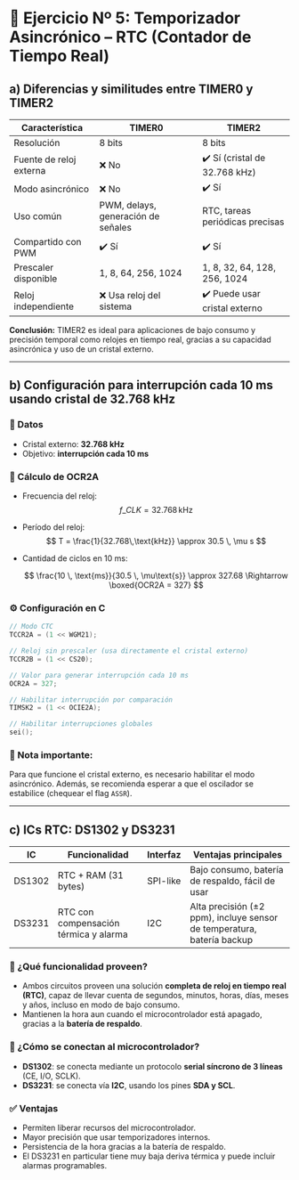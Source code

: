 # 🧪 Ejercicio Nº 5: Temporizador Asincrónico – RTC (Contador de Tiempo Real)

## a) Diferencias y similitudes entre TIMER0 y TIMER2

| Característica          | TIMER0                             | TIMER2                          |
| ----------------------- | ---------------------------------- | ------------------------------- |
| Resolución              | 8 bits                             | 8 bits                          |
| Fuente de reloj externa | ❌ No                              | ✔️ Sí (cristal de 32.768 kHz)   |
| Modo asincrónico        | ❌ No                              | ✔️ Sí                           |
| Uso común               | PWM, delays, generación de señales | RTC, tareas periódicas precisas |
| Compartido con PWM      | ✔️ Sí                              | ✔️ Sí                           |
| Prescaler disponible    | 1, 8, 64, 256, 1024                | 1, 8, 32, 64, 128, 256, 1024    |
| Reloj independiente     | ❌ Usa reloj del sistema           | ✔️ Puede usar cristal externo   |

**Conclusión:** TIMER2 es ideal para aplicaciones de bajo consumo y precisión temporal como relojes en tiempo real, gracias a su capacidad asincrónica y uso de un cristal externo.

---

## b) Configuración para interrupción cada 10 ms usando cristal de 32.768 kHz

### 🔧 Datos

- Cristal externo: **32.768 kHz**
- Objetivo: **interrupción cada 10 ms**

### 📐 Cálculo de OCR2A

- Frecuencia del reloj: $$ f\_{CLK} = 32.768 \, \text{kHz} $$
- Período del reloj: $$ T = \frac{1}{32.768\,\text{kHz}} \approx 30.5 \, \mu s $$
- Cantidad de ciclos en 10 ms:

  $$
  \frac{10 \, \text{ms}}{30.5 \, \mu\text{s}} \approx 327.68 \Rightarrow \boxed{OCR2A = 327}
  $$

### ⚙️ Configuración en C

```c
// Modo CTC
TCCR2A = (1 << WGM21);

// Reloj sin prescaler (usa directamente el cristal externo)
TCCR2B = (1 << CS20);

// Valor para generar interrupción cada 10 ms
OCR2A = 327;

// Habilitar interrupción por comparación
TIMSK2 = (1 << OCIE2A);

// Habilitar interrupciones globales
sei();
```

### 🧠 Nota importante:

Para que funcione el cristal externo, es necesario habilitar el modo asincrónico. Además, se recomienda esperar a que el oscilador se estabilice (chequear el flag `ASSR`).

---

## c) ICs RTC: DS1302 y DS3231

| IC     | Funcionalidad                         | Interfaz | Ventajas principales                                                   |
| ------ | ------------------------------------- | -------- | ---------------------------------------------------------------------- |
| DS1302 | RTC + RAM (31 bytes)                  | SPI-like | Bajo consumo, batería de respaldo, fácil de usar                       |
| DS3231 | RTC con compensación térmica y alarma | I2C      | Alta precisión (±2 ppm), incluye sensor de temperatura, batería backup |

### 📌 ¿Qué funcionalidad proveen?

- Ambos circuitos proveen una solución **completa de reloj en tiempo real (RTC)**, capaz de llevar cuenta de segundos, minutos, horas, días, meses y años, incluso en modo de bajo consumo.
- Mantienen la hora aun cuando el microcontrolador está apagado, gracias a la **batería de respaldo**.

### 🔌 ¿Cómo se conectan al microcontrolador?

- **DS1302**: se conecta mediante un protocolo **serial síncrono de 3 líneas** (CE, I/O, SCLK).
- **DS3231**: se conecta vía **I2C**, usando los pines **SDA y SCL**.

### ✅ Ventajas

- Permiten liberar recursos del microcontrolador.
- Mayor precisión que usar temporizadores internos.
- Persistencia de la hora gracias a la batería de respaldo.
- El DS3231 en particular tiene muy baja deriva térmica y puede incluir alarmas programables.

